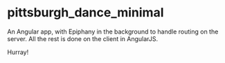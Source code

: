 pittsburgh_dance_minimal
========================

An Angular app, with Epiphany in the background to handle routing on the server. All the rest is done on the client in AngularJS.

Hurray!
